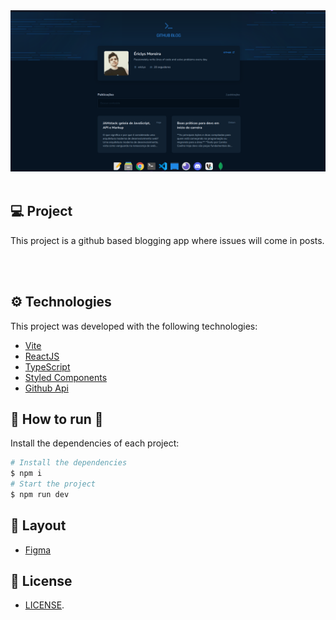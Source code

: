 
<span align="center">
  <img src=".github/img1.png" alt="" />
</span>

<span align="center">
  <img src=".github/gitblog.gif" alt="" />
</span>

## 💻 Project

This project is a github based blogging app where issues will come in posts.

</br>
</br>

## ⚙ Technologies
This project was developed with the following technologies:

- [Vite](https://vitejs.dev)
- [ReactJS](https://reactjs.org)
- [TypeScript](https://www.typescriptlang.org/)
- [Styled Components](https://styled-components.com)
- [Github Api](https://docs.github.com/en/rest?apiVersion=2022-11-28)

## 👷 How to run 🚀

Install the dependencies of each project:
```bash
# Install the dependencies
$ npm i
# Start the project
$ npm run dev
```

## 🔖 Layout

- [Figma](https://www.figma.com/file/xi9g3H6s9wdUpsbMZX0kBM/GitHub-Blog-(Community)?t=yArnzyblE29ULWHZ-0)

## 📝 License

- [LICENSE](License.md).
